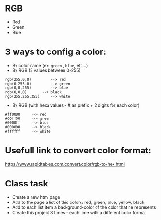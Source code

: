 # RGB	
* Red
* Green
* Blue

# 3 ways to config a color:
* By color name (ex: `green` , `blue`, etc...)
* By RGB (3 values between 0-255)
```
rgb(255,0,0)		 --> red
rgb(0,255,0)		 --> green
rgb(0,0,255)		 --> blue
rgb(0,0,0)		 --> black
rgb(255,255,255)	 --> white
```

* By RGB (with hexa values - # as prefix + 2 digits for each color)
```
#ff0000		--> red
#00ff00		--> green
#0000ff		--> blue
#000000		--> black
#ffffff		--> white
```


# Usefull link to convert color format:
https://www.rapidtables.com/convert/color/rgb-to-hex.html


# Class task
* Create a new html page 
* Add to the page a list of this colors: red, green, blue, yellow, black
* Add to each list item a background-color of the color that he represents
* Create this project 3 times - each time with a different color format
